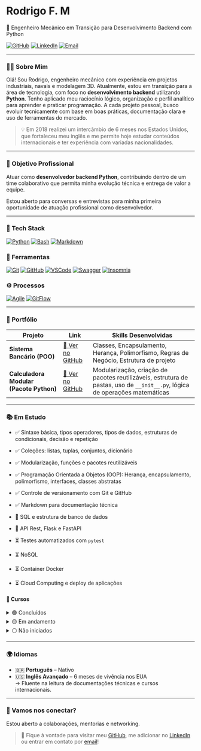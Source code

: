 # Rodrigo F. M

🐍 Engenheiro Mecânico em Transição para Desenvolvimento Backend com Python

[![GitHub](https://img.shields.io/badge/GitHub-rodrigofmdev-181717?style=flat&logo=github)](https://github.com/rodrigofmdev)
[![LinkedIn](https://img.shields.io/badge/LinkedIn-rodrigofmdev-0077B5?style=flat&logo=linkedin)](https://www.linkedin.com/in/rodrigofmdev/)
[![Email](https://img.shields.io/badge/Email-rodrigofmdev@gmail.com-D14836?style=flat&logo=gmail&logoColor=white)](mailto:rodrigofmdev@gmail.com)

---

### 👨‍💻 Sobre Mim

Olá! Sou Rodrigo, engenheiro mecânico com experiência em projetos industriais, navais e modelagem 3D.
Atualmente, estou em transição para a área de tecnologia, com foco no **desenvolvimento backend** utilizando **Python**.
Tenho aplicado meu raciocínio lógico, organização e perfil analítico para aprender e praticar programação. A cada projeto pessoal, busco evoluir tecnicamente com base em boas práticas, documentação clara e uso de ferramentas do mercado.

> 💡 Em 2018 realizei um intercâmbio de 6 meses nos Estados Unidos, que fortaleceu meu inglês e me permite hoje estudar conteúdos internacionais e ter experiência com variadas nacionalidades.

---

### 🎯 Objetivo Profissional

Atuar como **desenvolvedor backend Python**, contribuindo dentro de um time colaborativo que permita minha evolução técnica e entrega de valor a equipe.

Estou aberto para conversas e entrevistas para minha primeira oportunidade de atuação profissional como desenvolvedor.

---

### 🚀 Tech Stack

[![Python](https://img.shields.io/badge/Python-3776AB?style=flat&logo=python&logoColor=white)](#)
[![Bash](https://img.shields.io/badge/Bash-121011?style=flat&logo=gnu-bash&logoColor=white)](#)
[![Markdown](https://img.shields.io/badge/Markdown-000000?style=flat&logo=markdown&logoColor=white)](#)

### 🧰 Ferramentas

[![Git](https://img.shields.io/badge/Git-F05032?style=flat&logo=git&logoColor=white)](#)
[![GitHub](https://img.shields.io/badge/GitHub-181717?style=flat&logo=github&logoColor=white)](#)
[![VSCode](https://img.shields.io/badge/VSCode-007ACC?style=flat&logo=visual-studio-code&logoColor=white)](#)
[![Swagger](https://img.shields.io/badge/Swagger-85EA2D?style=flat&logo=swagger&logoColor=black)](#)
[![Insomnia](https://img.shields.io/badge/Insomnia-4000BF?style=flat&logo=insomnia&logoColor=white)](#)

### ⚙️ Processos

[![Agile](https://img.shields.io/badge/Metodologias-Agile-blue)](#)
[![GitFlow](https://img.shields.io/badge/Workflow-GitFlow-orange)](#)

---

### 📂 Portfólio

| Projeto                                 | Link                                                                                          | Skills Desenvolvidas                                                                                                        |
| --------------------------------------- | --------------------------------------------------------------------------------------------- | --------------------------------------------------------------------------------------------------------------------------- |
| **Sistema Bancário (POO)**              | [🔗 Ver no GitHub](https://github.com/rodrigofmdev/python/tree/main/dio/desafios/bank_system) | Classes, Encapsulamento, Herança, Polimorfismo, Regras de Negócio, Estrutura de projeto                                     |
| **Calculadora Modular (Pacote Python)** | [🔗 Ver no GitHub](https://github.com/rodrigofmdev/python/tree/main/dio/desafios/calculator)  | Modularização, criação de pacotes reutilizáveis, estrutura de pastas, uso de `__init__.py`, lógica de operações matemáticas |

---

### 📚 Em Estudo

- ✅ Sintaxe básica, tipos operadores, tipos de dados, estruturas de condicionais, decisão e repetição
- ✅ Coleções: listas, tuplas, conjuntos, dicionário
- ✅ Modularização, funções e pacotes reutilizáveis
- ✅ Programação Orientada a Objetos (OOP): Herança, encapsulamento, polimorfismo, interfaces, classes abstratas
- ✅ Controle de versionamento com Git e GitHub
- ✅ Markdown para documentação técnica

- 🔄 SQL e estrutura de banco de dados
- 🔄 API Rest, Flask e FastAPI

- ⏳ Testes automatizados com `pytest`
- ⏳ NoSQL
- ⏳ Container Docker
- ⏳ Cloud Computing e deploy de aplicações

#### 📘 Cursos

<details>
  <summary>🟢 Concluídos </summary>
- ✅ **Bootcamp Python & Engenharia de Dados** – NTT DATA e DIO
  Duração: 91h
  Conclusão: Outubro de 2024
  [Link](https://www.dio.me/bootcamp/engenharia-dados-python) | [Certificados](https://github.com/rodrigofmdev/python/tree/main/dio/certificados)
</details>

<details>
  <summary>🟡 Em andamento</summary>
- 🔄 **CS50 Introduction to Computer Science** – Harvard University
  Duração: 220h
  Conclusão: em andamento
  [Link](https://pll.harvard.edu/course/cs50-introduction-computer-science) | [Certificado]()
</details>

<details>
  <summary>⚪ Não iniciados</summary>

- ⏳ **Rede de computadores** – Udemy
  
  Duração: 4,5h
  
  Conclusão: -
  
  [Link](https://www.udemy.com/course/rede-de-computadores/?couponCode=ST16MT28125) | [Certificado]()

- ⏳ **Python e MySQL para iniciantes** – Udemy

  Duração: 9,5h
  
  Conclusão: -
  
  [Link](https://www.udemy.com/course/mysql-para-iniciantes/?couponCode=ST16MT28125) | [Certificado]()

- ⏳ **Fast Api construa apis em Python** – Udemy

  Duração: 1,5h
  
  Conclusão: -
  
  [Link](https://www.udemy.com/course/fastapi-construa-apis-em-python-em-1-hora-iniciante/?couponCode=ST16MT28125) | [Certificado]()

- ⏳ **Aprenda a criar RESTful API com Django Rest** – Udemy

  Duração: 3,5h
  
  Conclusão: -
  
  [Link](https://www.udemy.com/course/construa-poderosas-restful-apis-com-django-rest-framework/?couponCode=ST16MT28125) | [Certificado]()

- ⏳ **Utilizando Clean Architecture DDD e TDD com Django e Flask** – Udemy

  Duração: 4,5h
  
  Conclusão: -
  
  [Link](https://www.udemy.com/course/utilizando-clean-architecture-ddd-e-tdd-com-django-e-flask/?couponCode=ST16MT28125) | [Certificado]()

- ⏳ **Domine Pytest: Testes de Software com Python** – Udemy

  Duração: 4h
  
  Conclusão: -
  
  [Link](https://www.udemy.com/course/domine-pytest/?couponCode=ST16MT28125) | [Certificado]()

- ⏳ **Métodos Ágeis para Iniciantes** – Udemy
  
  Duração: 2,5h
  
  Conclusão: -
  
  [Link](https://www.udemy.com/course/metodos-ageis-para-iniciantes-curso-express/?couponCode=KEEPLEARNINGBR) | [Certificado]()

- ⏳ **Insomnia Rest para Requisições HTTP** – Udemy

  Duração: 2h
  
  Conclusão: -
  
  [Link](https://www.udemy.com/course/insomnia-rest-para-requisicoes-http/?couponCode=ST16MT28125) | [Certificado]()

- ⏳ **Aprenda Documentação com Sphinx em Python do zero** – Udemy

Duração: 3h

Conclusão: -

[Link](https://www.udemy.com/course/aprenda-documentacao-com-sphinx-em-python-do-zero/?couponCode=ST16MT28125) | [Certificado]()

</details>

---

### 🌍 Idiomas

- 🇧🇷 **Português** – Nativo
- 🇺🇸 **Inglês Avançado** – 6 meses de vivência nos EUA  
  → Fluente na leitura de documentações técnicas e cursos internacionais.

---

### 🤝 Vamos nos conectar?

Estou aberto a colaborações, mentorias e networking.

> 💬 Fique à vontade para visitar meu [GitHub](https://github.com/rodrigofmdev), me adicionar no [LinkedIn](https://www.linkedin.com/in/rodrigofmdev) ou entrar em contato por [email](mailto:rodrigofmdev@gmail.com)!

